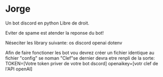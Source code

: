 # Jorge
Un bot discord en python
Libre de droit.

Eviter de spame est atender la reponse du bot!

Néseciter les library suivante:
  os
  discord
  openai
  dotenv

Afin de faire fonctioner les bot vou devrez créer un fichier identique au fichier "config" se noman "Clef"se dernier devra etre renpli de la sorte:
TOKEN=[Votre token priver de votre bot dscord]
openaikey=[votr clef de l'API openAI]
